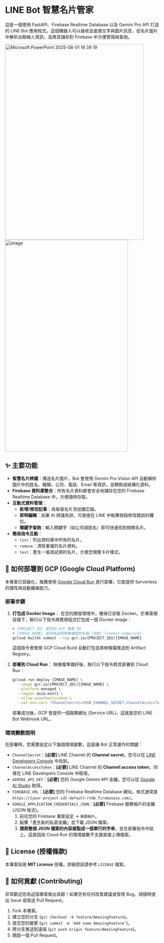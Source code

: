 # LINE Bot 智慧名片管家

這是一個使用 FastAPI、Firebase Realtime Database 以及 Gemini Pro API 打造的 LINE Bot 應用程式。這個機器人可以接收並處理文字與圖片訊息，從名片圖片中解析出聯絡人資訊，並將其儲存到 Firebase 中方便管理與查詢。

<img width="453" height="638" alt="Microsoft PowerPoint 2025-08-01 18 39 19" src="https://github.com/user-attachments/assets/918c5b9a-c114-4f1d-b003-cdceaccaf01c" />

<img width="401" height="690" alt="image" src="https://github.com/user-attachments/assets/2cb92c49-09da-4f84-80ed-c5463866a513" />


## ✨ 主要功能

*   **智慧名片辨識**：傳送名片圖片，Bot 會使用 Gemini Pro Vision API 自動解析圖片中的姓名、職稱、公司、電話、Email 等資訊，並轉換成結構化資料。
*   **Firebase 資料庫整合**：所有名片資料都會安全地儲存在您的 Firebase Realtime Database 中，方便隨時存取。
*   **互動式資料管理**：
    *   **新增/修改記事**：為每張名片添加備忘錄。
    *   **即時編輯**：如果 AI 辨識有誤，可直接在 LINE 中點擊按鈕修改錯誤的欄位。
    *   **關鍵字查詢**：輸入關鍵字（如公司或姓名）即可快速找到相關名片。
*   **簡易指令互動**：
    *   `list`：列出資料庫中所有的名片。
    *   `remove`：清除重複的名片資料。
    *   `test`：產生一張測試用的名片，方便您預覽卡片樣式。

## 🚀 如何部署到 GCP (Google Cloud Platform)

本專案已容器化，推薦使用 [Google Cloud Run](https://cloud.google.com/run) 進行部署，它能提供 Serverless 的彈性與自動擴展能力。

### 部署步驟

1.  **打包成 Docker Image**：
    在您的開發環境中，確保已安裝 Docker。於專案根目錄下，執行以下指令將應用程式打包成一個 Docker image：
    ```bash
    # {PROJECT_ID} 是您的 GCP 專案 ID
    # {IMAGE_NAME} 是您為這個映像檔取的名稱 (例如：linebot-namecard)
    gcloud builds submit --tag gcr.io/{PROJECT_ID}/{IMAGE_NAME}
    ```
    這個指令會使用 GCP Cloud Build 自動打包並將映像檔推送到 Artifact Registry。

2.  **部署到 Cloud Run**：
    映像檔準備好後，執行以下指令將其部署到 Cloud Run：
    ```bash
    gcloud run deploy {IMAGE_NAME} \
      --image gcr.io/{PROJECT_ID}/{IMAGE_NAME} \
      --platform managed \
      --region asia-east1 \
      --allow-unauthenticated \
      --set-env-vars "ChannelSecret=YOUR_CHANNEL_SECRET,ChannelAccessToken=YOUR_CHANNEL_ACCESS_TOKEN,GEMINI_API_KEY=YOUR_GEMINI_API_KEY,FIREBASE_URL=YOUR_FIREBASE_URL,GOOGLE_APPLICATION_CREDENTIALS_JSON=YOUR_FIREBASE_SERVICE_ACCOUNT_JSON"
    ```
    部署成功後，GCP 會提供一個服務網址 (Service URL)，這就是您的 LINE Bot Webhook URL。

### 環境變數說明

在部署時，您需要設定以下幾個環境變數，這是讓 Bot 正常運作的關鍵：

*   `ChannelSecret`：**[必要]** LINE Channel 的 **Channel secret**。您可以在 [LINE Developers Console](https://developers.line.biz/console/) 中找到。
*   `ChannelAccessToken`：**[必要]** LINE Channel 的 **Channel access token**。同樣在 LINE Developers Console 中取得。
*   `GEMINI_API_KEY`：**[必要]** 您的 Google Gemini API 金鑰。您可以從 [Google AI Studio](https://aistudio.google.com/app/apikey) 取得。
*   `FIREBASE_URL`：**[必要]** 您的 Firebase Realtime Database 網址。格式通常是 `https://{your-project-id}-default-rtdb.firebaseio.com/`。
*   `GOOGLE_APPLICATION_CREDENTIALS_JSON`：**[必要]** Firebase 服務帳戶的金鑰 (JSON 格式)。
    1.  前往您的 Firebase 專案設定 -> `服務帳戶`。
    2.  點擊「產生新的私密金鑰」並下載 JSON 檔案。
    3.  **請將整個 JSON 檔案的內容複製成一個單行的字串**，並在部署指令中貼上。這是因為 Cloud Run 的環境變數不支援直接上傳檔案。

## 📜 License (授權條款)

本專案採用 **MIT License** 授權。詳細資訊請參考 `LICENSE` 檔案。

## 🤝 如何貢獻 (Contributing)

非常歡迎您為這個專案做出貢獻！如果您有任何改善建議或發現 Bug，請隨時提出 Issue 或發送 Pull Request。

1.  Fork 本專案。
2.  建立您的分支 (`git checkout -b feature/AmazingFeature`)。
3.  提交您的變更 (`git commit -m 'Add some AmazingFeature'`)。
4.  將分支推送到遠端 (`git push origin feature/AmazingFeature`)。
5.  開啟一個 Pull Request。
